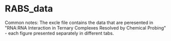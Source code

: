 # RABS_data

Common notes: The excle file contains the data that are peresented in "RNA:RNA Interaction in Ternary Complexes Resolved by Chemical Probing" - each figure presented separately in different tabs. 
 
